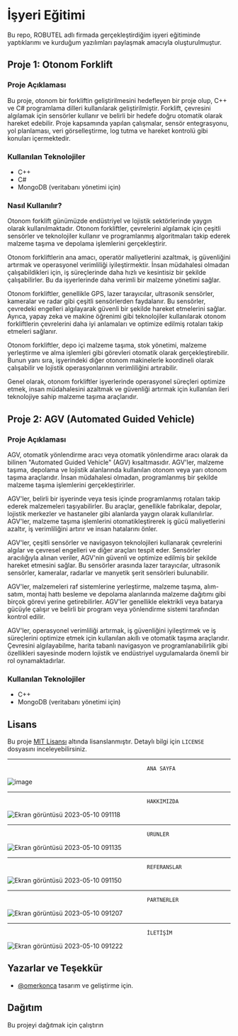 # İşyeri Eğitimi
  
Bu repo, ROBUTEL adlı firmada gerçekleştirdiğim işyeri eğitiminde yaptıklarımı ve kurduğum yazılımları paylaşmak amacıyla oluşturulmuştur.

## Proje 1: Otonom Forklift

### Proje Açıklaması 

Bu proje, otonom bir forkliftin geliştirilmesini hedefleyen bir proje olup, C++ ve C# programlama dilleri kullanılarak geliştirilmiştir. Forklift, çevresini algılamak için sensörler kullanır ve belirli bir hedefe doğru otomatik olarak hareket edebilir. Proje kapsamında yapılan çalışmalar, sensör entegrasyonu, yol planlaması, veri görselleştirme, log tutma ve hareket kontrolü gibi konuları içermektedir.

### Kullanılan Teknolojiler

- C++
- C#
- MongoDB (veritabanı yönetimi için)

### Nasıl Kullanılır?

Otonom forklift günümüzde endüstriyel ve lojistik sektörlerinde yaygın olarak kullanılmaktadır. Otonom forkliftler, çevrelerini algılamak için çeşitli sensörler ve teknolojiler kullanır ve programlanmış algoritmaları takip ederek malzeme taşıma ve depolama işlemlerini gerçekleştirir.

Otonom forkliftlerin ana amacı, operatör maliyetlerini azaltmak, iş güvenliğini artırmak ve operasyonel verimliliği iyileştirmektir. İnsan müdahalesi olmadan çalışabildikleri için, iş süreçlerinde daha hızlı ve kesintisiz bir şekilde çalışabilirler. Bu da işyerlerinde daha verimli bir malzeme yönetimi sağlar.

Otonom forkliftler, genellikle GPS, lazer tarayıcılar, ultrasonik sensörler, kameralar ve radar gibi çeşitli sensörlerden faydalanır. Bu sensörler, çevredeki engelleri algılayarak güvenli bir şekilde hareket etmelerini sağlar. Ayrıca, yapay zeka ve makine öğrenimi gibi teknolojiler kullanılarak otonom forkliftlerin çevrelerini daha iyi anlamaları ve optimize edilmiş rotaları takip etmeleri sağlanır.

Otonom forkliftler, depo içi malzeme taşıma, stok yönetimi, malzeme yerleştirme ve alma işlemleri gibi görevleri otomatik olarak gerçekleştirebilir. Bunun yanı sıra, işyerindeki diğer otonom makinelerle koordineli olarak çalışabilir ve lojistik operasyonlarının verimliliğini artırabilir.

Genel olarak, otonom forkliftler işyerlerinde operasyonel süreçleri optimize etmek, insan müdahalesini azaltmak ve güvenliği artırmak için kullanılan ileri teknolojiye sahip malzeme taşıma araçlarıdır.

## Proje 2: AGV (Automated Guided Vehicle)

### Proje Açıklaması

AGV, otomatik yönlendirme aracı veya otomatik yönlendirme aracı olarak da bilinen "Automated Guided Vehicle" (AGV) kısaltmasıdır. AGV'ler, malzeme taşıma, depolama ve lojistik alanlarında kullanılan otonom veya yarı otonom taşıma araçlarıdır. İnsan müdahalesi olmadan, programlanmış bir şekilde malzeme taşıma işlemlerini gerçekleştirirler.

AGV'ler, belirli bir işyerinde veya tesis içinde programlanmış rotaları takip ederek malzemeleri taşıyabilirler. Bu araçlar, genellikle fabrikalar, depolar, lojistik merkezler ve hastaneler gibi alanlarda yaygın olarak kullanılırlar. AGV'ler, malzeme taşıma işlemlerini otomatikleştirerek iş gücü maliyetlerini azaltır, iş verimliliğini artırır ve insan hatalarını önler.

AGV'ler, çeşitli sensörler ve navigasyon teknolojileri kullanarak çevrelerini algılar ve çevresel engelleri ve diğer araçları tespit eder. Sensörler aracılığıyla alınan veriler, AGV'nin güvenli ve optimize edilmiş bir şekilde hareket etmesini sağlar. Bu sensörler arasında lazer tarayıcılar, ultrasonik sensörler, kameralar, radarlar ve manyetik şerit sensörleri bulunabilir.

AGV'ler, malzemeleri raf sistemlerine yerleştirme, malzeme taşıma, alım-satım, montaj hattı besleme ve depolama alanlarında malzeme dağıtımı gibi birçok görevi yerine getirebilirler. AGV'ler genellikle elektrikli veya batarya gücüyle çalışır ve belirli bir program veya yönlendirme sistemi tarafından kontrol edilir.

AGV'ler, operasyonel verimliliği artırmak, iş güvenliğini iyileştirmek ve iş süreçlerini optimize etmek için kullanılan akıllı ve otomatik taşıma araçlarıdır. Çevresini algılayabilme, harita tabanlı navigasyon ve programlanabilirlik gibi özellikleri sayesinde modern lojistik ve endüstriyel uygulamalarda önemli bir rol oynamaktadırlar.

### Kullanılan Teknolojiler

- C++
- MongoDB (veritabanı yönetimi için)


## Lisans

Bu proje [MIT Lisansı](LICENSE.txt) altında lisanslanmıştır. Detaylı bilgi için `LICENSE` dosyasını inceleyebilirsiniz.


-------------------------------------------------------------
                                                ANA SAYFA

![image](https://user-images.githubusercontent.com/65457096/225313555-3801f0de-7fd9-41a5-906d-9d28fcfe7f28.png)

----------------------------------------------
                                                HAKKIMIZDA
![Ekran görüntüsü 2023-05-10 091118](https://github.com/omerkonca/isyeriegitimi/assets/65457096/d93b6e54-6be6-473b-b2f0-f594461732e4)

------------------------------------------------
                                                ÜRÜNLER

![Ekran görüntüsü 2023-05-10 091135](https://github.com/omerkonca/isyeriegitimi/assets/65457096/1b37df33-d6f2-44a9-8fb6-4e55cf92807a)

-----------------------------------------------------
                                                REFERANSLAR                    

![Ekran görüntüsü 2023-05-10 091150](https://github.com/omerkonca/isyeriegitimi/assets/65457096/0742769d-c40e-4b0b-b92d-74ac1f64abcb)

-----------------------------------------------------------
                                                PARTNERLER

![Ekran görüntüsü 2023-05-10 091207](https://github.com/omerkonca/isyeriegitimi/assets/65457096/e04a5c89-cc0a-47bc-b376-509f3cee9171)
  
  ---------------------------------------------------
                                                İLETİŞİM
                                                
![Ekran görüntüsü 2023-05-10 091222](https://github.com/omerkonca/isyeriegitimi/assets/65457096/afafe0ce-95aa-4051-a7cf-7b906616fc6e)
         
 
   
 ## Yazarlar ve Teşekkür

- [@omerkonca](https://www.github.com/omerkonca) tasarım ve geliştirme için.

  
## Dağıtım

Bu projeyi dağıtmak için çalıştırın
   
   
   
    
  
 
 
 
